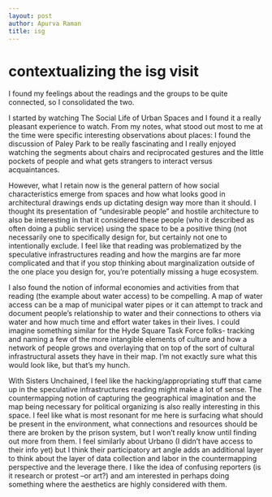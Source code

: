 ```yaml
---
layout: post
author: Apurva Raman
title: isg
---
```

# contextualizing the isg visit

I found my feelings about the readings and the groups to be quite connected, so I consolidated the two.

I started by watching The Social Life of Urban Spaces and I found it a really pleasant experience to watch. From my notes, what stood out most to me at the time were specific interesting observations about places: I found the discussion of Paley Park to be really fascinating and I really enjoyed watching the segments about chairs and reciprocated gestures and the little pockets of people and what gets strangers to interact versus acquaintances.

However, what I retain now is the general pattern of how social characteristics emerge from spaces and how what looks good in architectural drawings ends up dictating design way more than it should. I thought its presentation of “undesirable people” and hostile architecture to also be interesting in that it considered these people (who it described as often doing a public service) using the space to be a positive thing (not necessarily one to specifically design for, but certainly not one to intentionally exclude. I feel like that reading was problematized by the speculative infrastructures reading and how the margins are far more complicated and that if you stop thinking about marginalization outside of the one place you design for, you’re potentially missing a huge ecosystem.

I also found the notion of informal economies and activities from that reading   (the example about water access) to be compelling. A map of water access can be a map of municipal water pipes or it can attempt to track and document people’s relationship to water and their connections to others via water and how much time and effort water takes in their lives. I could imagine something similar for the Hyde Square Task Force folks- tracking and naming a few of the more intangible elements of culture and how a network of people grows and overlaying that on top of the sort of cultural infrastructural assets they have in their map. I’m not exactly sure what this would look like, but that’s my hunch.

With Sisters Unchained, I feel like the hacking/appropriating stuff that came up in the speculative infrastructures reading might make a lot of sense. The countermapping notion of capturing the geographical imagination and the map being necessary for political organizing is also really interesting in this space. I feel like what is most resonant for me here is surfacing what should be present in the environment, what connections and resources should be there are broken by the prison system, but I won’t really know until finding out more from them. I feel similarly about Urbano (I didn’t have access to their info yet) but I think their participatory art angle adds an additional layer to think about the layer of data collection and labor in the countermapping perspective and the leverage there. I like the idea of confusing reporters (is it research or protest –or art?) and am interested in perhaps doing something where the aesthetics are highly considered with them.
